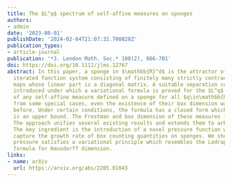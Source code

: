 ```yaml
---
title: The $L^q$ spectrum of self-affine measures on sponges
authors:
- admin
date: '2023-08-01'
publishDate: '2024-02-04T21:07:32.700828Z'
publication_types:
- article-journal
publication: '*J. London Math. Soc.* 108(2), 666-701'
doi: https://doi.org/10.1112/jlms.12767
abstract: In this paper, a sponge in $\mathbb{R}^d$ is the attractor of an
  iterated function system consisting of finitely many strictly contracting affine
  maps whose linear part is a diagonal matrix. A suitable separation condition is
  introduced under which a variational formula is proved for the $L^q$ spectrum
  of any self-affine measure defined on a sponge for all $q\in\mathbb{R}$. Apart
  from some special cases, even the existence of their box dimension was not proved
  before. Under certain conditions, the formula has a closed form which in general
  is an upper bound. The Frostman and box dimension of these measures is also determined.
  The approach unifies several existing results and extends them to arbitrary dimensions.
  The key ingredient is the introduction of a novel pressure function which aims to
  capture the growth rate of box counting quantities on sponges. We show that this
  pressure satisfies a variational principle which resembles the Ledrappier–Young
  formula for Hausdorff dimension.
links:
- name: arXiv
  url: https://arxiv.org/abs/2205.01043
---
```

